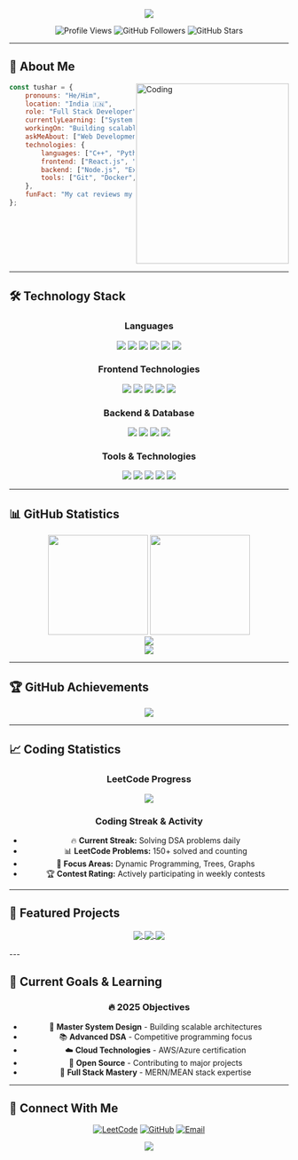 <div align="center">
  <img src="https://capsule-render.vercel.app/api?type=waving&color=gradient&customColorList=0,2,2,5,30&height=300&section=header&text=Tushar%20Tanwar&fontSize=90&fontAlignY=38&animation=twinkling&desc=Full%20Stack%20Developer%20|%20Problem%20Solver%20|%20Open%20Source%20Enthusiast&descAlignY=51&descAlign=62" />
</div>

<div align="center">
   
  
  <p>
    <img src="https://komarev.com/ghpvc/?username=TRrajputDev&label=Profile%20Views&color=brightgreen&style=flat-square" alt="Profile Views" />
    <img src="https://img.shields.io/github/followers/TRrajputDev?label=Followers&style=flat-square&color=blue" alt="GitHub Followers" />
    <img src="https://img.shields.io/github/stars/TRrajputDev?label=Stars&style=flat-square&color=yellow" alt="GitHub Stars" />
  </p>
   
</div>

---

## 🚀 About Me

<img align="right" alt="Coding" width="275" height ="325" src="https://cdn.dribbble.com/users/1162077/screenshots/3848914/programmer.gif">

```javascript
const tushar = {
    pronouns: "He/Him",
    location: "India 🇮🇳",
    role: "Full Stack Developer",
    currentlyLearning: ["System Design", "Advanced DSA", "Cloud Architecture"],
    workingOn: "Building scalable web applications",
    askMeAbout: ["Web Development", "DSA", "System Design", "Open Source"],
    technologies: {
        languages: ["C++", "Python", "JavaScript", "Java", "TypeScript"],
        frontend: ["React.js", "Next.js", "TailwindCSS", "HTML5", "CSS3"],
        backend: ["Node.js", "Express.js", "MongoDB", "MySQL"],
        tools: ["Git", "Docker", "Linux", "VS Code"]
    },
    funFact: "My cat reviews my code (and sometimes approves it) 🐱‍💻"
};
```

<br clear="right"/>

---

## 🛠️ Technology Stack

<div align="center">

### Languages
<p>
  <img src="https://img.shields.io/badge/C++-00599C?style=for-the-badge&logo=cplusplus&logoColor=white" />
  <img src="https://img.shields.io/badge/Python-3776AB?style=for-the-badge&logo=python&logoColor=white" />
  <img src="https://img.shields.io/badge/JavaScript-F7DF1E?style=for-the-badge&logo=javascript&logoColor=black" />
  <img src="https://img.shields.io/badge/Java-ED8B00?style=for-the-badge&logo=openjdk&logoColor=white" />
  <img src="https://img.shields.io/badge/TypeScript-007ACC?style=for-the-badge&logo=typescript&logoColor=white" />
  <img src="https://img.shields.io/badge/C-00599C?style=for-the-badge&logo=c&logoColor=white" />
</p>

### Frontend Technologies
<p>
  <img src="https://img.shields.io/badge/React-20232A?style=for-the-badge&logo=react&logoColor=61DAFB" />
  <img src="https://img.shields.io/badge/Next.js-000000?style=for-the-badge&logo=nextdotjs&logoColor=white" />
  <img src="https://img.shields.io/badge/TailwindCSS-38B2AC?style=for-the-badge&logo=tailwind-css&logoColor=white" />
  <img src="https://img.shields.io/badge/HTML5-E34F26?style=for-the-badge&logo=html5&logoColor=white" />
  <img src="https://img.shields.io/badge/CSS3-1572B6?style=for-the-badge&logo=css3&logoColor=white" />
</p>

### Backend & Database
<p>
  <img src="https://img.shields.io/badge/Node.js-43853D?style=for-the-badge&logo=node.js&logoColor=white" />
  <img src="https://img.shields.io/badge/Express.js-404D59?style=for-the-badge&logo=express&logoColor=white" />
  <img src="https://img.shields.io/badge/MongoDB-4EA94B?style=for-the-badge&logo=mongodb&logoColor=white" />
  <img src="https://img.shields.io/badge/MySQL-005C84?style=for-the-badge&logo=mysql&logoColor=white" />
</p>

### Tools & Technologies
<p>
  <img src="https://img.shields.io/badge/Git-F05032?style=for-the-badge&logo=git&logoColor=white" />
  <img src="https://img.shields.io/badge/GitHub-100000?style=for-the-badge&logo=github&logoColor=white" />
  <img src="https://img.shields.io/badge/Linux-FCC624?style=for-the-badge&logo=linux&logoColor=black" />
  <img src="https://img.shields.io/badge/Docker-2496ED?style=for-the-badge&logo=docker&logoColor=white" />
  <img src="https://img.shields.io/badge/VS%20Code-007ACC?style=for-the-badge&logo=visual-studio-code&logoColor=white" />
</p>

</div>

---

## 📊 GitHub Statistics

<div align="center" >
  <img height="180em" src="[https://github-readme-stats.vercel.app/api?username=TRrajputDev&show_icons=true&theme=radical&include_all_commits=true&count_private=true&hide_border=true](https://github-readme-stats.vercel.app/api?username=TRrajputDev&show_icons=true&theme=radical&include_all_commits=true&count_private=true&hide_border=true)"/>
  <img height="180em" src="https://github-readme-stats.vercel.app/api/top-langs/?username=TRrajputDev&layout=compact&langs_count=8&theme=radical&hide_border=true"/>
</div>

<div align="center">
  <img src="https://streak-stats.demolab.com/?user=TRrajputDev&theme=radical&hide_border=true" />
</div>

<div align="center">
  <img src="https://github-readme-activity-graph.vercel.app/graph?username=TRrajputDev&theme=redical&hide_border=true&custom_title=Contribution%20Graph" />
</div>

---

## 🏆 GitHub Achievements

<div align="center">
  <img src="https://github-profile-trophy.vercel.app/?username=TRrajputDev&theme=radical&no-frame=true&no-bg=false&margin-w=4" />
</div>

---

## 📈 Coding Statistics

<div align="center">
  
### LeetCode Progress
<img src="https://leetcard.jacoblin.cool/TusharTanwar?theme=dark&font=Karma&ext=heatmap" />

### Coding Streak & Activity
- 🔥 **Current Streak:** Solving DSA problems daily
- 📊 **LeetCode Problems:** 150+ solved and counting
- 🎯 **Focus Areas:** Dynamic Programming, Trees, Graphs
- 🏆 **Contest Rating:** Actively participating in weekly contests

</div>

---

## 🚀 Featured Projects

<div align="center">

<a href="https://github.com/TRrajputDev/narrativ">
  <img align="center" src="https://github-readme-stats.vercel.app/api/pin/?username=TRrajputDev&repo=narrativ&theme=radical&hide_border=true" />
</a>


<a href="https://github.com/TRrajputDev/snow-ai">
  <img align="center" src="https://github-readme-stats.vercel.app/api/pin/?username=TRrajputDev&repo=snow-ai&theme=radical&hide_border=true" />
</a>

<a href="https://github.com/TRrajputDev/ShopCRM">
  <img align="center" src="https://github-readme-stats.vercel.app/api/pin/?username=TRrajputDev&repo=ShopCRM&theme=radical&hide_border=true" />
</a>

</div>

<br />
---

## 🎯 Current Goals & Learning

<div align="center">

### 🔥 2025 Objectives
- 🎯 **Master System Design** - Building scalable architectures
- 📚 **Advanced DSA** - Competitive programming focus  
- ☁️ **Cloud Technologies** - AWS/Azure certification
- 🤝 **Open Source** - Contributing to major projects
- 🚀 **Full Stack Mastery** - MERN/MEAN stack expertise

</div>

---

## 🤝 Connect With Me

<div align="center">
  
[![LeetCode](https://img.shields.io/badge/LeetCode-FFA116?style=for-the-badge&logo=leetcode&logoColor=black)](https://leetcode.com/TusharTanwar)
[![GitHub](https://img.shields.io/badge/GitHub-100000?style=for-the-badge&logo=github&logoColor=white)](https://github.com/TRrajputDev)
[![Email](https://img.shields.io/badge/Email-D14836?style=for-the-badge&logo=gmail&logoColor=white)](mailto:tushartanwar183@gmail.com)

</div>


<div align="center">
<img src="https://capsule-render.vercel.app/api?type=waving&color=gradient&height=200&section=footer" />

</div>
